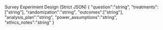 Survey Experiment Design (Strict JSON)
{
  "question":"string",
  "treatments":["string"],
  "randomization":"string",
  "outcomes":["string"],
  "analysis_plan":"string",
  "power_assumptions":"string",
  "ethics_notes":"string"
}
